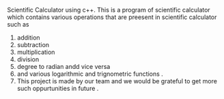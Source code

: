 Scientific Calculator using c++.
This is a program of scientific calculator which contains various operations that are preesent in scientific calculator such as 
1. addition 
2. subtraction 
3. multiplication 
4. division 
5. degree to radian andd vice versa
6. and various logarithmic and trignometric functions .
7. This project is made by our team and we would be grateful to get more such oppurtunities in future .
